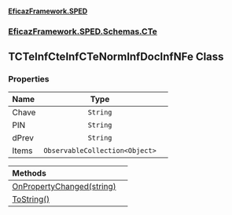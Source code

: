 #### [EficazFramework.SPED](EficazFrameworkSPED.md 'EficazFramework SPED')
### [EficazFramework.SPED.Schemas.CTe](EficazFramework.SPED.Schemas.CTe.md 'EficazFramework.SPED.Schemas.CTe')

## TCTeInfCteInfCTeNormInfDocInfNFe Class
### Properties

| Name | Type | |
| :--- | :---: | :--- |
| Chave | `String` |  |
| PIN | `String` |  |
| dPrev | `String` |  |
| Items | `ObservableCollection<Object>` |  |

| Methods | |
| :--- | :--- |
| [OnPropertyChanged(string)](EficazFramework.SPED.Schemas.CTe/TCTeInfCteInfCTeNormInfDocInfNFe/OnPropertyChanged(string).md 'EficazFramework.SPED.Schemas.CTe.TCTeInfCteInfCTeNormInfDocInfNFe.OnPropertyChanged(string)') | |
| [ToString()](EficazFramework.SPED.Schemas.CTe/TCTeInfCteInfCTeNormInfDocInfNFe/ToString().md 'EficazFramework.SPED.Schemas.CTe.TCTeInfCteInfCTeNormInfDocInfNFe.ToString()') | |
